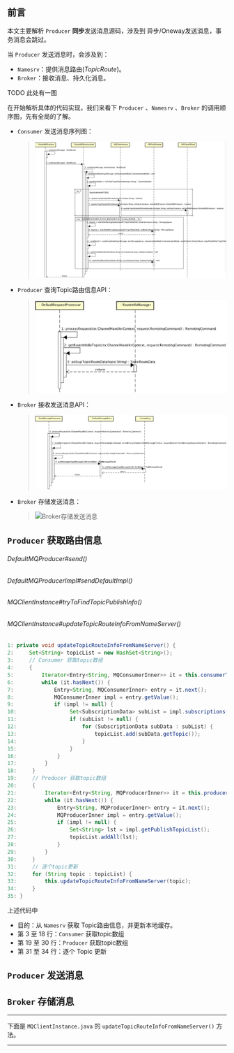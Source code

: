 ## 前言

本文主要解析 `Producer` **同步**发送消息源码，涉及到 异步/Oneway发送消息，事务消息会跳过。

当 `Producer` 发送消息时，会涉及到：

* `Namesrv`：提供消息路由(*TopicRoute*)。
* `Broker`：接收消息、持久化消息。

TODO 此处有一图

在开始解析具体的代码实现，我们来看下 `Producer` 、`Namesrv` 、`Broker` 的调用顺序图，先有全局的了解。

* `Consumer` 发送消息序列图：
    > ![Consumer发送消息序列图](images/1001/Consumer发送消息序列图_1.png)

* `Producer` 查询Topic路由信息API：
    > ![Producer查询Topic路由信息API](images/1001/Producer查询Topic路由信息API.png)
    
* `Broker` 接收发送消息API：
    > ![Broker接收发送消息API](images/1001/Broker接收发送消息API.png)

* `Broker` 存储发送消息：
    > ![Broker存储发送消息](images/1001/存储发送消息.png)

## `Producer` 获取路由信息

###### *DefaultMQProducer#send()*

###### *DefaultMQProducerImpl#sendDefaultImpl()*

###### *MQClientInstance#tryToFindTopicPublishInfo()*

###### *MQClientInstance#updateTopicRouteInfoFromNameServer()*
 
```Java
1: private void updateTopicRouteInfoFromNameServer() {
2:     Set<String> topicList = new HashSet<String>();
3:     // Consumer 获取topic数组
4:     {
5:         Iterator<Entry<String, MQConsumerInner>> it = this.consumerTable.entrySet().iterator();
6:         while (it.hasNext()) {
7:             Entry<String, MQConsumerInner> entry = it.next();
8:             MQConsumerInner impl = entry.getValue();
9:             if (impl != null) {
10:                 Set<SubscriptionData> subList = impl.subscriptions();
11:                 if (subList != null) {
12:                     for (SubscriptionData subData : subList) {
13:                         topicList.add(subData.getTopic());
14:                     }
15:                 }
16:             }
17:         }
18:     }
19:     // Producer 获取topic数组
20:     {
21:         Iterator<Entry<String, MQProducerInner>> it = this.producerTable.entrySet().iterator();
22:         while (it.hasNext()) {
23:             Entry<String, MQProducerInner> entry = it.next();
24:             MQProducerInner impl = entry.getValue();
25:             if (impl != null) {
26:                 Set<String> lst = impl.getPublishTopicList();
27:                 topicList.addAll(lst);
28:             }
29:         }
30:     }
31:     // 逐个topic更新
32:     for (String topic : topicList) {
33:         this.updateTopicRouteInfoFromNameServer(topic);
34:     }
35: }
```

上述代码中

* 目的：从 `Namesrv` 获取 Topic路由信息，并更新本地缓存。
* 第 3 至 18 行：`Consumer` 获取topic数组
* 第 19 至 30 行：`Producer` 获取topic数组
* 第 31 至 34 行：逐个 Topic 更新

## `Producer` 发送消息

## `Broker` 存储消息


-------

下面是 `MQClientInstance.java` 的 `updateTopicRouteInfoFromNameServer()` 方法。



-------




